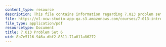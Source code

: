 ```yaml
---
content_type: resource
description: This file contains information regarding 7.013 problem set 6.
file: https://ol-ocw-studio-app-qa.s3.amazonaws.com/courses/7-013-introductory-biology-spring-2013/8b7e5116946adbf2831171a011a86272_MIT7_013S13_Pset_6.pdf
file_type: application/pdf
resourcetype: Document
title: 7.013 Problem Set 6
uid: 8b7e5116-946a-dbf2-8311-71a011a86272
---
```


